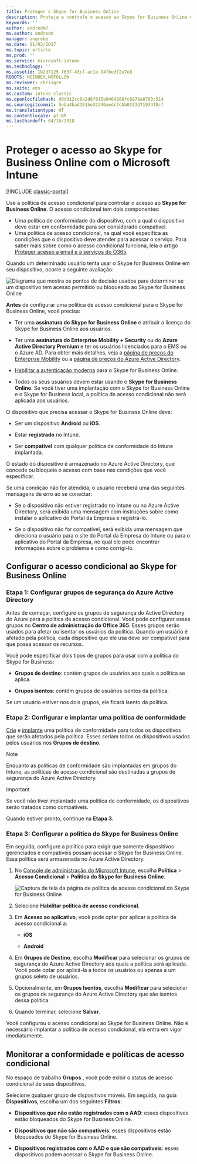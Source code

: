 ```yaml
---
title: Proteger o Skype for Business Online
description: Proteja e controle o acesso ao Skype for Business Online usando o acesso condicional.
keywords: ''
author: andredm7
ms.author: andredm
manager: angrobe
ms.date: 01/03/2017
ms.topic: article
ms.prod: ''
ms.service: microsoft-intune
ms.technology: ''
ms.assetid: 1b2d7125-f63f-43cf-ac1e-94fbedf2a7e8
ROBOTS: NOINDEX,NOFOLLOW
ms.reviewer: chrisgre
ms.suite: ems
ms.custom: intune-classic
ms.openlocfilehash: d9d912cc0a2d8f815e046d888fc8878a8703c514
ms.sourcegitcommit: 5eba4bad151be32346aedc7cbb0333d71934f8cf
ms.translationtype: HT
ms.contentlocale: pt-BR
ms.lasthandoff: 04/16/2018
---
```

# <a name="protect-access-to-skype-for-business-online-with-microsoft-intune"></a>Proteger o acesso ao Skype for Business Online com o Microsoft Intune

[!INCLUDE [classic-portal](../includes/classic-portal.md)]

Use a política de acesso condicional para controlar o acesso ao **Skype for Business Online**.
O acesso condicional tem dois componentes:
- Uma política de conformidade do dispositivo, com a qual o dispositivo deve estar em conformidade para ser considerado compatível.
- Uma política de acesso condicional, na qual você especifica as condições que o dispositivo deve atender para acessar o serviço.
Para saber mais sobre como o acesso condicional funciona, leia o artigo [Proteger acesso a email e a serviços do O365](restrict-access-to-email-and-o365-services-with-microsoft-intune.md).

Quando um determinado usuário tenta usar o Skype for Business Online em seu dispositivo, ocorre a seguinte avaliação:

![Diagrama que mostra os pontos de decisão usados para determinar se um dispositivo tem acesso permitido ou bloqueado ao Skype for Business Online](../media/ConditionalAccess_SkypeforBusiness.png)

**Antes** de configurar uma política de acesso condicional para o Skype for Business Online, você precisa:
- Ter uma **assinatura do Skype for Business Online** e atribuir a licença do Skype for Business Online aos usuários.
- Ter uma **assinatura do Enterprise Mobility + Security** ou do **Azure Active Directory Premium** e ter os usuários licenciados para o EMS ou o Azure AD. Para obter mais detalhes, veja a [página de preços do Enterprise Mobility](https://www.microsoft.com/cloud-platform/enterprise-mobility-pricing) ou a [página de preços do Azure Active Directory](https://azure.microsoft.com/pricing/details/active-directory/).

-   [Habilitar a autenticação moderna](/intune-classic/deploy-use/restrict-access-to-skype-for-business-online-with-microsoft-intune) para o Skype for Business Online.
-  Todos os seus usuários devem estar usando o **Skype for Business Online**. Se você tiver uma implantação com o Skype for Business Online e o Skype for Business local, a política de acesso condicional não será aplicada aos usuários.

O dispositivo que precisa acessar o Skype for Business Online deve:

-   Ser um dispositivo **Android** ou **iOS**.

-   Estar **registrado** no Intune.

-   Ser **compatível** com qualquer política de conformidade do Intune implantada.


O estado do dispositivo é armazenado no Azure Active Directory, que concede ou bloqueia o acesso com base nas condições que você especificar.

Se uma condição não for atendida, o usuário receberá uma das seguintes mensagens de erro ao se conectar:

-   Se o dispositivo não estiver registrado no Intune ou no Azure Active Directory, será exibida uma mensagem com instruções sobre como instalar o aplicativo do Portal da Empresa e registrá-lo.

-   Se o dispositivo não for compatível, será exibida uma mensagem que direciona o usuário para o site do Portal da Empresa do Intune ou para o aplicativo do Portal da Empresa, no qual ele pode encontrar informações sobre o problema e como corrigi-lo.

## <a name="configure-conditional-access-for-skype-for-business-online"></a>Configurar o acesso condicional ao Skype for Business Online

### <a name="step-1-configure-azure-active-directory-security-groups"></a>Etapa 1: Configurar grupos de segurança do Azure Active Directory
Antes de começar, configure os grupos de segurança do Active Directory do Azure para a política de acesso condicional. Você pode configurar esses grupos no **Centro de administração do Office 365**. Esses grupos serão usados para afetar ou isentar os usuários da política. Quando um usuário é afetado pela política, cada dispositivo que ele usa deve ser compatível para que possa acessar os recursos.

Você pode especificar dois tipos de grupos para usar com a política do Skype for Business:

-   **Grupos de destino**: contém grupos de usuários aos quais a política se aplica.

-   **Grupos isentos**: contém grupos de usuários isentos da política.

Se um usuário estiver nos dois grupos, ele ficará isento da política.

### <a name="step-2-configure-and-deploy-a-compliance-policy"></a>Etapa 2: Configurar e implantar uma política de conformidade
[Crie](create-a-device-compliance-policy-in-microsoft-intune.md) e [implante](deploy-and-monitor-a-device-compliance-policy-in-microsoft-intune.md) uma política de conformidade para todos os dispositivos que serão afetados pela política. Esses seriam todos os dispositivos usados pelos usuários nos **Grupos de destino**.

> [!NOTE]
> Enquanto as políticas de conformidade são implantadas em grupos do Intune, as políticas de acesso condicional são destinadas a grupos de segurança do Azure Active Directory.


> [!IMPORTANT]
> Se você não tiver implantado uma política de conformidade, os dispositivos serão tratados como compatíveis.

Quando estiver pronto, continue na **Etapa 3**.

### <a name="step-3-configure-the-skype-for-business-online-policy"></a>Etapa 3: Configurar a política do Skype for Business Online
Em seguida, configure a política para exigir que somente dispositivos gerenciados e compatíveis possam acessar o Skype for Business Online. Essa política será armazenada no Azure Active Directory.

1. No [Console de administração do Microsoft Intune](https://manage.microsoft.com), escolha **Política** > **Acesso Condicional** > **Política do Skype for Business Online**.

   ![Captura de tela da página de política de acesso condicional do Skype for Business Online](./media/conditional_access_SFBPolicy.png)

2. Selecione **Habilitar política de acesso condicional**.

3. Em **Acesso ao aplicativo**, você pode optar por aplicar a política de acesso condicional a:

   -   **iOS**

   -   **Android**

4. Em **Grupos de Destino**, escolha **Modificar** para selecionar os grupos de segurança do Azure Active Directory aos quais a política será aplicada. Você pode optar por aplicá-la a todos os usuários ou apenas a um grupos seleto de usuários.

5. Opcionalmente, em **Grupos Isentos**, escolha **Modificar** para selecionar os grupos de segurança do Azure Active Directory que são isentos dessa política.

6. Quando terminar, selecione **Salvar**.

Você configurou o acesso condicional ao Skype for Business Online. Não é necessário implantar a política de acesso condicional, ela entra em vigor imediatamente.


## <a name="monitor-the-compliance-and-conditional-access-policies"></a>Monitorar a conformidade e políticas de acesso condicional
No espaço de trabalho **Grupos** , você pode exibir o status de acesso condicional de seus dispositivos.

Selecione qualquer grupo de dispositivos móveis. Em seguida, na guia **Dispositivos**, escolha um dos seguintes **Filtros**:

* **Dispositivos que não estão registrados com o AAD**: esses dispositivos estão bloqueados do Skype for Business Online.

* **Dispositivos que não são compatíveis**: esses dispositivos estão bloqueados do Skype for Business Online.

* **Dispositivos registrados com o AAD e que são compatíveis**: esses dispositivos podem acessar o Skype for Business Online.
